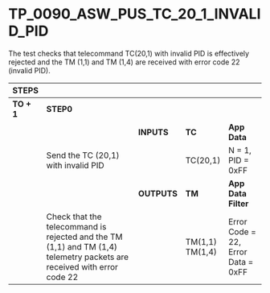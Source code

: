 
# TP_0090_ASW_PUS_TC_20_1_INVALID_PID

The test checks that telecommand TC(20,1) with invalid PID is effectively
rejected and the TM (1,1) and TM (1,4) are received with error code 22 (invalid
PID).

| STEPS | | | | |
|-------|-|-|-|-|
| **TO + 1** | **STEP0** | | | |
| | | **INPUTS** | **TC** | **App Data** |
| | Send the TC (20,1) with invalid PID | | TC(20,1) | N = 1, PID = 0xFF |
| | | **OUTPUTS** | **TM** | **App Data Filter** |
| | Check that the telecommand is rejected and the TM (1,1) and TM (1,4) telemetry packets are received with error code 22 | | TM(1,1)<br>TM(1,4) | Error Code = 22, Error Data = 0xFF |